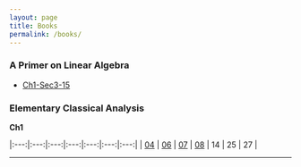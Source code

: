 ```yaml
---
layout: page
title: Books
permalink: /books/
---
```


### A Primer on Linear Algebra

+ [Ch1-Sec3-15][APoLA-01-03-15]

### Elementary Classical Analysis

**Ch1**

|:---:|:---:|:---:|:---:|:---:|:---:|:---:|
| [04][ECA-01-04] | [06][ECA-01-06] | [07][ECA-01-07] | [08][ECA-01-08] | 14 | 25 | 27 |

---
[APoLA-01-03-15]: /2018/08/19/linear_algebra-1.3.15.html
[ECA-01-04]: /2018/08/19/analysis-1.04.html
[ECA-01-06]: /2018/08/27/analysis-1.06.html
[ECA-01-07]: /2018/08/28/analysis-1.07.html
[ECA-01-08]: /2018/08/28/analysis-1.08.html